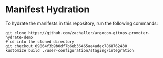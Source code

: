 # Manifest Hydration

To hydrate the manifests in this repository, run the following commands:

```shell
git clone https://github.com/zachaller/argocon-gitops-promoter-hydrate-demo
# cd into the cloned directory
git checkout 09864f3b9b0df7b6eb36465ae4adec7868762430
kustomize build ./user-configuration/staging/integration
```
